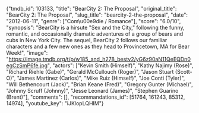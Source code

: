 {"tmdb_id": 103133, "title": "BearCity 2: The Proposal", "original_title": "BearCity 2: The Proposal", "slug_title": "bearcity-2-the-proposal", "date": "2012-06-11", "genre": ["Com\u00e9die / Romance"], "score": "6.0/10", "synopsis": "BearCity is a hirsute \"Sex and the City,\" following the funny, romantic, and occasionally dramatic adventures of a group of bears and cubs in New York City. The sequel, BearCity 2 follows our familiar characters and a few new ones as they head to Provincetown, MA for Bear Week!", "image": "https://image.tmdb.org/t/p/w185_and_h278_bestv2/yG6z90aN11QeEQDn0egCzSmP6fe.jpg", "actors": ["Kevin Smith (Himself)", "Kathy Najimy (Rose)", "Richard Riehle (Gabe)", "Gerald McCullouch (Roger)", "Jason Stuart (Scott-O)", "James Martinez (Carlos)", "Mike Ruiz (Himself)", "Joe Conti (Tyler)", "Will Bethencourt (Jack)", "Brian Keane (Fred)", "Gregory Gunter (Michael)", "Johnny Scruff (Johnny)", "Jesse Leonard (James)", "Stephen Guarino (Brent)"], "comments": [], "recommandations_id": [51764, 161243, 85312, 14974], "youtube_key": "iJKlopLQHIM"}
